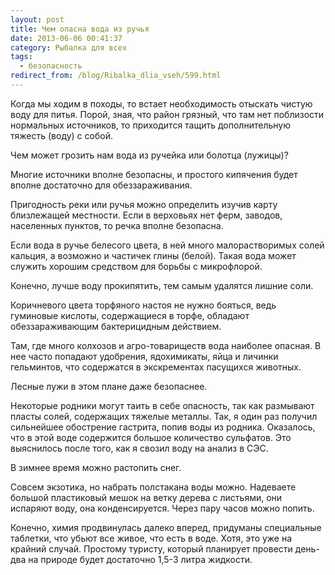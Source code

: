 ```yaml
---
layout: post
title: Чем опасна вода из ручья
date: 2013-06-06 00:41:37
category: Рыбалка для всех
tags:
  - безопасность
redirect_from: /blog/Ribalka_dlia_vseh/599.html
---
```

Когда мы ходим в походы, то встает необходимость отыскать чистую воду
для питья. Порой, зная, что район грязный, что там нет поблизости
нормальных источников, то приходится тащить дополнительную тяжесть
(воду) с собой.

Чем может грозить нам вода из ручейка или болотца (лужицы)?

Многие источники вполне безопасны, и простого кипячения будет вполне
достаточно для обеззараживания.

Пригодность реки или ручья можно определить изучив карту близлежащей
местности. Если в верховьях нет ферм, заводов, населенных пунктов, то
речка вполне безопасна.

Если вода в ручье белесого цвета, в ней много малорастворимых солей
кальция, а возможно и частичек глины (белой). Такая вода может служить
хорошим средством для борьбы с микрофлорой.

Конечно, лучше воду прокипятить, тем самым удалятся лишние соли.

Коричневого цвета торфяного настоя не нужно бояться, ведь гуминовые
кислоты, содержащиеся в торфе, обладают обеззараживающим бактерицидным
действием.

Там, где много колхозов и агро-товариществ вода наиболее опасная. В нее
часто попадают удобрения, ядохимикаты, яйца и личинки гельминтов, что
содержатся в экскрементах пасущихся животных.

Лесные лужи в этом плане даже безопаснее.

Некоторые родники могут таить в себе опасность, так как размывают пласты
солей, содержащих тяжелые металлы. Так, я один раз получил сильнейшее
обострение гастрита, попив воды из родника. Оказалось, что в этой воде
содержится большое количество сульфатов. Это выяснилось после того, как
я свозил воду на анализ в СЭС.

В зимнее время можно растопить снег.

Совсем экзотика, но набрать полстакана воды можно. Надеваете большой
пластиковый мешок на ветку дерева с листьями, они испаряют воду, она
конденсируется. Через пару часов можно попить.

Конечно, химия продвинулась далеко вперед, придуманы специальные
таблетки, что убьют все живое, что есть в воде. Хотя, это уже на крайний
случай. Простому туристу, который планирует провести день-два на природе
будет достаточно 1,5-3 литра жидкости.
